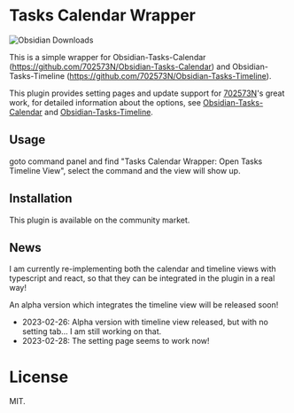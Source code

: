 # Tasks Calendar Wrapper

![Obsidian Downloads](https://img.shields.io/badge/dynamic/json?logo=obsidian&color=%23483699&label=downloads&query=%24%5B%22<PLUGIN_ID>%22%5D.downloads&url=https%3A%2F%2Fraw.githubusercontent.com%2Fobsidianmd%2Fobsidian-releases%2Fmaster%2Fcommunity-plugin-stats.json[\"tasks-calendar-wrapper\"])

This is a simple wrapper for Obsidian-Tasks-Calendar (https://github.com/702573N/Obsidian-Tasks-Calendar) and Obsidian-Tasks-Timeline (https://github.com/702573N/Obsidian-Tasks-Timeline).

This plugin provides setting pages and update support for [702573N](https://github.com/702573N)'s great work, for detailed information
about the options, see [Obsidian-Tasks-Calendar](https://github.com/702573N/Obsidian-Tasks-Calendar) and [Obsidian-Tasks-Timeline](https://github.com/702573N/Obsidian-Tasks-Timeline).

## Usage

goto command panel and find "Tasks Calendar Wrapper: Open Tasks Timeline View", select the command and the view will show up.

## Installation

This plugin is available on the community market.

## News

I am currently re-implementing both the calendar and timeline views with typescript and react, so that they can be integrated in the plugin in a real way!

An alpha version which integrates the timeline view will be released soon!

- 2023-02-26: Alpha version with timeline view released, but with no setting tab... I am still working on that. 
- 2023-02-28: The setting page seems to work now!

# License

MIT.
